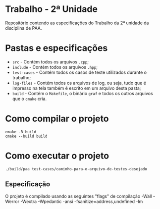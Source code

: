 # Trabalho - 2ª Unidade

Repositório contendo as especificações do Trabalho da 2ª unidade da disciplina de PAA.

# Pastas e especificações

- ``src`` - Contém todos os arquivos ``.cpp``;
- ``include`` - Contém todos os arquivos ``.hpp``;
- ``test-cases`` - Contém todos os casos de teste utilizados durante o trabalho;
- ``log-files`` - Contém todos os arquivos de log, ou seja, tudo que é impresso na tela também é escrito em um arquivo desta pasta;
- ``build`` - Contém o ``Makefile``, o binário ``graf`` e todos os outros arquivos que o ``cmake`` cria.

# Como compilar o projeto

  ```
  cmake -B build
  cmake --build build
  ```

# Como executar o projeto
  ```
  ./build/paa test-cases/caminho-para-o-arquivo-de-testes-desejado
  ```
## Especificação
  O projeto é compilado usando as seguintes "flags" de compilação
  -Wall
  -Werror
  -Wextra
  -Wpedantic
  -ansi
  -fsanitize=address,undefined
  -lm

